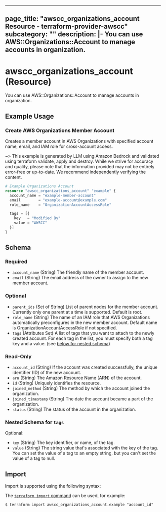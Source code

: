 
---
page_title: "awscc_organizations_account Resource - terraform-provider-awscc"
subcategory: ""
description: |-
  You can use AWS::Organizations::Account to manage accounts in organization.
---

# awscc_organizations_account (Resource)

You can use AWS::Organizations::Account to manage accounts in organization.

## Example Usage

### Create AWS Organizations Member Account

Creates a member account in AWS Organizations with specified account name, email, and IAM role for cross-account access.

~> This example is generated by LLM using Amazon Bedrock and validated using terraform validate, apply and destroy. While we strive for accuracy and quality, please note that the information provided may not be entirely error-free or up-to-date. We recommend independently verifying the content.

```terraform
# Example Organizations Account
resource "awscc_organizations_account" "example" {
  account_name = "example-member-account"
  email        = "example-account@example.com"
  role_name    = "OrganizationAccountAccessRole"

  tags = [{
    key   = "Modified By"
    value = "AWSCC"
  }]
}
```

<!-- schema generated by tfplugindocs -->
## Schema

### Required

- `account_name` (String) The friendly name of the member account.
- `email` (String) The email address of the owner to assign to the new member account.

### Optional

- `parent_ids` (Set of String) List of parent nodes for the member account. Currently only one parent at a time is supported. Default is root.
- `role_name` (String) The name of an IAM role that AWS Organizations automatically preconfigures in the new member account. Default name is OrganizationAccountAccessRole if not specified.
- `tags` (Attributes Set) A list of tags that you want to attach to the newly created account. For each tag in the list, you must specify both a tag key and a value. (see [below for nested schema](#nestedatt--tags))

### Read-Only

- `account_id` (String) If the account was created successfully, the unique identifier (ID) of the new account.
- `arn` (String) The Amazon Resource Name (ARN) of the account.
- `id` (String) Uniquely identifies the resource.
- `joined_method` (String) The method by which the account joined the organization.
- `joined_timestamp` (String) The date the account became a part of the organization.
- `status` (String) The status of the account in the organization.

<a id="nestedatt--tags"></a>
### Nested Schema for `tags`

Optional:

- `key` (String) The key identifier, or name, of the tag.
- `value` (String) The string value that's associated with the key of the tag. You can set the value of a tag to an empty string, but you can't set the value of a tag to null.

## Import

Import is supported using the following syntax:

The [`terraform import` command](https://developer.hashicorp.com/terraform/cli/commands/import) can be used, for example:

```shell
$ terraform import awscc_organizations_account.example "account_id"
```
